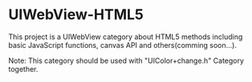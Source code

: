 UIWebView-HTML5
===============

This project is a UIWebView category about HTML5 methods including basic JavaScript functions, canvas API and others(comming soon...).


Note: This category should be used with "UIColor+change.h" Category together.


